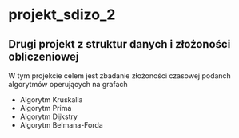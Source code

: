 # projekt_sdizo_2
## Drugi projekt z struktur danych i złożoności obliczeniowej

W tym projekcie celem jest zbadanie złożoności czasowej podanch algorytmów operujących na grafach
* Algorytm Kruskalla
* Algorytm Prima
* Algorytm Dijkstry
* Algorytm Belmana-Forda
